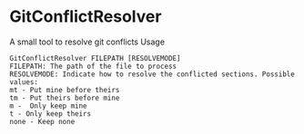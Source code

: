 # GitConflictResolver
A small tool to resolve git conflicts
Usage
```
GitConflictResolver FILEPATH [RESOLVEMODE]
FILEPATH: The path of the file to process
RESOLVEMODE: Indicate how to resolve the conflicted sections. Possible values: 
mt - Put mine before theirs
tm - Put theirs before mine
m -  Only keep mine
t - Only keep theirs
none - Keep none
```
